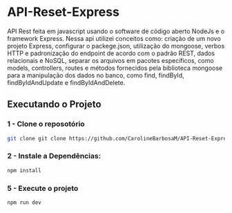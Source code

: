 # API-Reset-Express
API Rest feita em javascript usando o software de código aberto NodeJs e o framework Express. Nessa api utilizei conceitos como: criação de um novo projeto Express, configurar o packege.json, utilização do mongoose, verbos HTTP e padronização do endpoint de acordo com o padrão REST,  dados relacionais e NoSQL, separar os arquivos em pacotes específicos, como models, controllers, routes e métodos fornecidos pela biblioteca mongoose para a manipulação dos dados no banco, como find, findById, findByIdAndUpdate e findByIdAndDelete.

## Executando o Projeto

### 1 - Clone o reposotório

```bash
git clone git clone https://github.com/CarolineBarbosaM/API-Reset-Express.git

```

### 2 - Instale a Dependências:

```bash
npm install
```
### 5 - Execute o projeto

```bash
npm run dev
```
